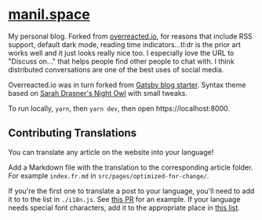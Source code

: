 # [manil.space](https://manil.space/)

My personal blog. Forked from [overreacted.io](https://overreacted.io/), for reasons that include RSS support, default dark mode, reading time indicators...tl:dr is the prior art works well and it just looks really nice too. I especially love the URL to "Discuss on..." that helps people find other people to chat with. I think distributed conversations are one of the best uses of social media. 

Overreacted.io was in turn forked from [Gatsby blog starter](https://github.com/gatsbyjs/gatsby-starter-blog). Syntax theme based on [Sarah Drasner's Night Owl](https://github.com/sdras/night-owl-vscode-theme/) with small tweaks.

To run locally, `yarn`, then `yarn dev`, then open https://localhost:8000.

## Contributing Translations

You can translate any article on the website into your language!

Add a Markdown file with the translation to the corresponding article folder. For example `index.fr.md` in `src/pages/optimized-for-change/`.

If you're the first one to translate a post to your language, you'll need to add it to to the list in `./i18n.js`. See [this PR](https://github.com/gaearon/overreacted.io/pull/159) for an example. If your language needs special font characters, add it to the appropriate place in [this list](https://github.com/keywordnew/manil.space/blob/master/src/utils/i18n.js#L15).
